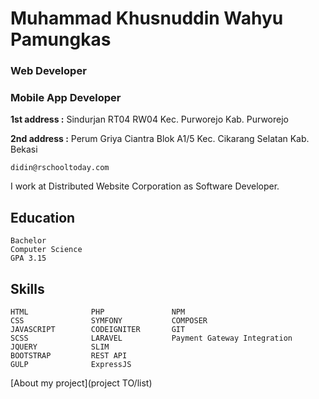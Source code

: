 # Muhammad Khusnuddin Wahyu Pamungkas
### Web Developer
### Mobile App Developer

**1st address :** Sindurjan RT04 RW04 Kec. Purworejo Kab. Purworejo

**2nd address :** Perum Griya Ciantra Blok A1/5 Kec. Cikarang Selatan Kab. Bekasi

`didin@rschooltoday.com`

I work at Distributed Website Corporation as Software Developer.
   
##  Education

    Bachelor
    Computer Science
    GPA 3.15
    
##  Skills

    HTML              PHP               NPM
    CSS               SYMFONY           COMPOSER
    JAVASCRIPT        CODEIGNITER       GIT
    SCSS              LARAVEL           Payment Gateway Integration
    JQUERY            SLIM 
    BOOTSTRAP         REST API
    GULP              ExpressJS
   
 [About my project](project TO/list)
